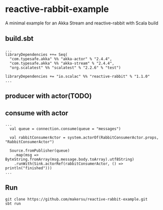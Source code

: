 reactive-rabbit-example
=========================

A minimal example for an Akka Stream and reactive-rabbit with Scala build 

## build.sbt
```
...
libraryDependencies ++= Seq(
  "com.typesafe.akka" %% "akka-actor" % "2.4.4",
  "com.typesafe.akka" %% "akka-stream" % "2.4.4",
  "org.scalatest" %% "scalatest" % "2.2.6" % "test")

libraryDependencies += "io.scalac" %% "reactive-rabbit" % "1.1.0"
...
```

## producer with actor(TODO)

## consume with actor
```
...
  val queue = connection.consume(queue = "messages")

  val rabbitConsumerActor = system.actorOf(RabbitConsumerActor.props, "RabbitConsumerActor")

  Source.fromPublisher(queue)
    .map(msg => ByteString.fromArray(msg.message.body.toArray).utf8String)
    .runWith(Sink.actorRef(rabbitConsumerActor, () => println("finished")))
...
```

## Run
```
git clone https://github.com/makersu/reactive-rabbit-example.git
sbt run
```
